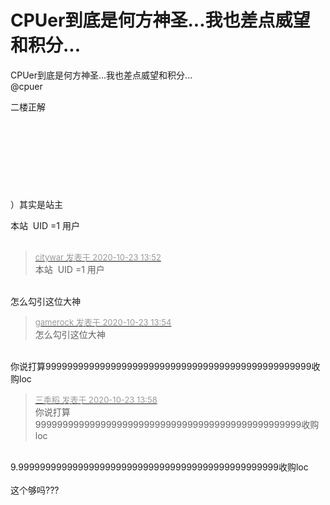 # CPUer到底是何方神圣...我也差点威望和积分...


CPUer到底是何方神圣...我也差点威望和积分...<br />
@cpuer<br />


二楼正解<img src="static/image/smiley/default/lol.gif" smilieid="12" border="0" alt="" /><img src="static/image/smiley/default/lol.gif" smilieid="12" border="0" alt="" /><br />
<br />
<br />
<br />
<br />
<br />
<br />
<br />
<br />
）其实是站主

本站&nbsp;&nbsp;UID =1 用户 <br />
<br />


<div class="quote"><blockquote><font size="2"><a href="https://www.hostloc.com/forum.php?mod=redirect&amp;goto=findpost&amp;pid=9340909&amp;ptid=757584" target="_blank"><font color="#999999">citywar 发表于 2020-10-23 13:52</font></a></font><br />
本站&nbsp;&nbsp;UID =1 用户</blockquote></div><br />
怎么勾引这位大神

<div class="quote"><blockquote><font size="2"><a href="https://www.hostloc.com/forum.php?mod=redirect&amp;goto=findpost&amp;pid=9340919&amp;ptid=757584" target="_blank"><font color="#999999">gamerock 发表于 2020-10-23 13:54</font></a></font><br />
怎么勾引这位大神</blockquote></div><br />
你说打算9999999999999999999999999999999999999999999999999收购loc<img id="aimg_R8G0Y" onclick="zoom(this, this.src, 0, 0, 0)" class="zoom" src="https://cdn.jsdelivr.net/gh/hishis/forum-master/public/images/patch.gif" onmouseover="img_onmouseoverfunc(this)" onload="thumbImg(this)" border="0" alt="" />

<div class="quote"><blockquote><font size="2"><a href="https://www.hostloc.com/forum.php?mod=redirect&amp;goto=findpost&amp;pid=9340932&amp;ptid=757584" target="_blank"><font color="#999999">三季稻 发表于 2020-10-23 13:58</font></a></font><br />
你说打算9999999999999999999999999999999999999999999999999收购loc</blockquote></div><br />
9.999999999999999999999999999999999999999999999999收购loc<br />
<br />
这个够吗???<br />

